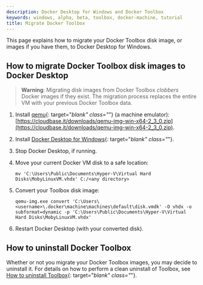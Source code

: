 ```yaml
---
description: Docker Desktop for Windows and Docker Toolbox
keywords: windows, alpha, beta, toolbox, docker-machine, tutorial
title: Migrate Docker Toolbox
---
```


This page explains how to migrate your Docker Toolbox disk image, or images if
you have them, to Docker Desktop for Windows.

## How to migrate Docker Toolbox disk images to Docker Desktop

> **Warning**: Migrating disk images from Docker Toolbox _clobbers_ Docker
> images if they exist. The migration process replaces the entire VM with your
> previous Docker Toolbox data.

1.  Install [qemu](https://www.qemu.org/){: target="_blank" class="_"} (a machine emulator): [https://cloudbase.it/downloads/qemu-img-win-x64-2_3_0.zip](https://cloudbase.it/downloads/qemu-img-win-x64-2_3_0.zip).
2.  Install [Docker Desktop for Windows](install/){: target="_blank" class="_"}.
3.  Stop Docker Desktop, if running.
4.  Move your current Docker VM disk to a safe location:

    ```shell
    mv 'C:\Users\Public\Documents\Hyper-V\Virtual Hard Disks\MobyLinuxVM.vhdx' C:/<any directory>
    ```

5.  Convert your Toolbox disk image:

    ```shell
    qemu-img.exe convert 'C:\Users\<username>\.docker\machine\machines\default\disk.vmdk' -O vhdx -o subformat=dynamic -p 'C:\Users\Public\Documents\Hyper-V\Virtual Hard Disks\MobyLinuxVM.vhdx'
    ```

6.  Restart Docker Desktop (with your converted disk).

## How to uninstall Docker Toolbox

Whether or not you migrate your Docker Toolbox images, you may decide to
uninstall it. For details on how to perform a clean uninstall of Toolbox,
see [How to uninstall Toolbox](/toolbox/toolbox_install_windows/#how-to-uninstall-toolbox){: target="_blank" class="_"}.
